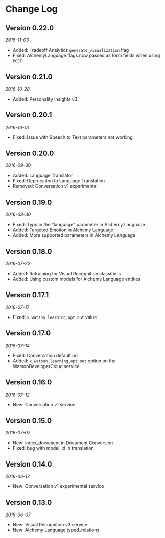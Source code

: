 Change Log
==========

## Version 0.22.0

_2016-11-03_

* Added: Tradeoff Analytics `generate_visualization` flag
* Fixed: AlchemyLanguage flags now passed as form fields when using `POST`


## Version 0.21.0

_2016-10-28_

* Added: Personality Insights v3


## Version 0.20.1

_2016-10-13_

* Fixed: Issue with Speech to Text parameters not working


## Version 0.20.0

_2016-09-30_

* Added: Language Translator
* Fixed: Deprecation to Language Translation
* Removed: Conversation v1 experimental


## Version 0.19.0

_2016-08-30_

* Fixed: Typo in the "language" parameter in Alchemy Language
* Added: Targeted Emotion in Alchemy Language
* Added: More supported parameters in Alchemy Language


## Version 0.18.0

_2016-07-22_

* Added: Retraining for Visual Recognition classifiers
* Added: Using custom models for Alchemy Language entities


## Version 0.17.1

_2016-07-17_

* Fixed: `x_watson_learning_opt_out` value


## Version 0.17.0

_2016-07-14_

* Fixed: Conversation default url
* Added: `x_watson_learning_opt_out` option on the WatsonDeveloperCloud service


## Version 0.16.0

_2016-07-12_

* New: Conversation v1 service


## Version 0.15.0

_2016-07-07_

* New: index_document in Document Conversion
* Fixed: bug with model_id in translation


## Version 0.14.0

_2016-06-12_

* New: Conversation v1 experimental service


## Version 0.13.0

_2016-06-07_

 * New: Visual Recognition v3 service
 * New: Alchemy Language typed_relations
